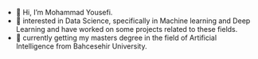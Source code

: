 - 👋 Hi, I’m Mohammad Yousefi.
- 👀 interested in Data Science, specifically in Machine learning and Deep Learning and have worked on some projects related to these fields.
- 🌱 currently getting my masters degree in the field of Artificial Intelligence from Bahcesehir University.

<!---
MohammadYs77/MohammadYs77 is a ✨ special ✨ repository because its `README.md` (this file) appears on your GitHub profile.
You can click the Preview link to take a look at your changes.
--->
